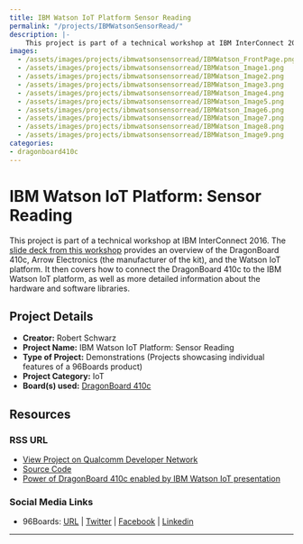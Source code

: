```yaml
---
title: IBM Watson IoT Platform Sensor Reading
permalink: "/projects/IBMWatsonSensorRead/"
description: |-
    This project is part of a technical workshop at IBM InterConnect 2016. The slide deck from this workshop  provides an overview of the DragonBoard 410c, Arrow Electronics (the manufacturer of the kit), and the Watson IoT platform. It then covers how to connect the DragonBoard 410c to the IBM Watson IoT platform, as well as more detailed information about the hardware and software libraries.
images:
  - /assets/images/projects/ibmwatsonsensorread/IBMWatson_FrontPage.png
  - /assets/images/projects/ibmwatsonsensorread/IBMWatson_Image1.png
  - /assets/images/projects/ibmwatsonsensorread/IBMWatson_Image2.png
  - /assets/images/projects/ibmwatsonsensorread/IBMWatson_Image3.png
  - /assets/images/projects/ibmwatsonsensorread/IBMWatson_Image4.png
  - /assets/images/projects/ibmwatsonsensorread/IBMWatson_Image5.png
  - /assets/images/projects/ibmwatsonsensorread/IBMWatson_Image6.png
  - /assets/images/projects/ibmwatsonsensorread/IBMWatson_Image7.png
  - /assets/images/projects/ibmwatsonsensorread/IBMWatson_Image8.png
  - /assets/images/projects/ibmwatsonsensorread/IBMWatson_Image9.png
categories:
- dragonboard410c
---
```

# IBM Watson IoT Platform: Sensor Reading

This project is part of a technical workshop at IBM InterConnect 2016. The [slide deck from this workshop](https://developer.qualcomm.com/download/project/ibm-interconnect-demo.pdf) provides an overview of the DragonBoard 410c, Arrow Electronics (the manufacturer of the kit), and the Watson IoT platform. It then covers how to connect the DragonBoard 410c to the IBM Watson IoT platform, as well as more detailed information about the hardware and software libraries.

## Project Details

- **Creator:** Robert Schwarz
- **Project Name:** IBM Watson IoT Platform: Sensor Reading
- **Type of Project:** Demonstrations (Projects showcasing individual features of a 96Boards product)
- **Project Category:** IoT
- **Board(s) used:** [DragonBoard 410c](https://www.96boards.org/product/dragonboard410c/)

## Resources

### RSS URL

- [View Project on Qualcomm Developer Network](https://developer.qualcomm.com/project/ibm-watson-iot-platform-sensor-reading)
- [Source Code](https://github.com/ArrowElectronics/ibm-iot-starter-kit)
- [Power of DragonBoard 410c enabled by IBM Watson IoT presentation](https://developer.qualcomm.com/download/project/ibm-interconnect-demo.pdf)

### Social Media Links

- 96Boards: [URL](https://www.96boards.org/) &#124; [Twitter](https://twitter.com/96boards) &#124; [Facebook](https://www.facebook.com/96Boards) &#124; [Linkedin](https://www.linkedin.com/company/{{site.linkedin_username}}/)


***
